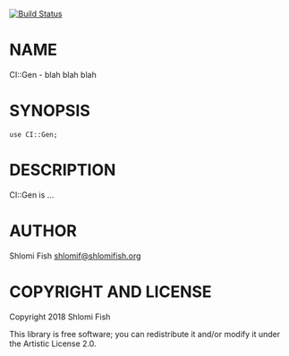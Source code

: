 [![Build Status](https://travis-ci.org/shlomif/ci-gen-framework.svg?branch=master)](https://travis-ci.org/shlomif/ci-gen-framework)

NAME
====

CI::Gen - blah blah blah

SYNOPSIS
========

    use CI::Gen;

DESCRIPTION
===========

CI::Gen is ...

AUTHOR
======

Shlomi Fish <shlomif@shlomifish.org>

COPYRIGHT AND LICENSE
=====================

Copyright 2018 Shlomi Fish

This library is free software; you can redistribute it and/or modify it under the Artistic License 2.0.

